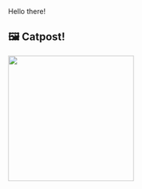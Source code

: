 Hello there!



## 🖼️ Catpost!

<sub>
    <img src="https://cdn2.thecatapi.com/images/5sg.jpg" height="256">
</sub>

